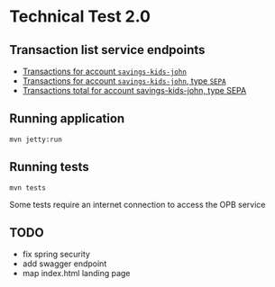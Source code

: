 # Technical Test 2.0
## Transaction list service endpoints
- [Transactions for account `savings-kids-john`](http://localhost:8080/account/transactions/savings-kids-john/list)
- [Transactions for account `savings-kids-john`, type `SEPA`](href="http://localhost:8080/account/transactions/savings-kids-john/type/SEPA/list")
- [Transactions total for account savings-kids-john, type SEPA](href="http://localhost:8080/account/savings-kids-john/type/SEPA/total")

## Running application
`mvn jetty:run`

## Running tests
`mvn tests`

Some tests require an internet connection to access the OPB service

## TODO
- fix spring security
- add swagger endpoint
- map index.html landing page
